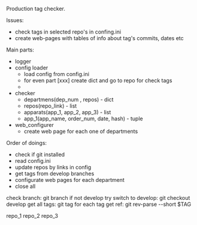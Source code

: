 Production tag checker.

Issues:
- check tags in selected repo's in confing.ini
- create web-pages with tables of info about tag's commits, dates etc


Main parts:
- logger
- config loader
    - load config from config.ini
    - for even part [xxx] create dict and go to repo for check tags
    - 
- checker
    - departmens(dep_num , repos) - dict
    - repos(repo_link) - list
    - apparats(app_1, app_2, app_3) - list
    - app_1(app_name, order_num, date, hash) - tuple
- web_configurer
    - create web page for each one of departments
    
   
   
Order of doings:
- check if git installed
- read config.ini
- update repos by links in config
- get tags from develop branches
- configurate web pages for each department
- close all
    
    
check branch: 								git branch
if not develop try switch to develop: 		git checkout develop
get all tags: 								git tag
for each tag get ref:						git rev-parse --short $TAG
    
    
repo_1
repo_2
repo_3
    

